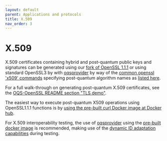 ```yaml
---
layout: default
parent: Applications and protocols
title: X.509
nav_order: 3
---
```


# X.509

X.509 certificates containing hybrid and post-quantum public keys and signatures can be generated using our [fork of OpenSSL 1.1.1](tls/#oqs-openssl) or using standard OpenSSL3 by with [oqsprovider](tls.html#oqs-openssl-provider) by way of the [common openssl 'x509' commands](https://www.openssl.org/docs/man1.1.1/man1/x509.html) specifying post-quantum algorithm names as [listed here](https://github.com/open-quantum-safe/openssl#authentication).

For a full walk-through on generating post-quantum X.509 certificates, see the [OQS-OpenSSL README section "TLS demo"](https://github.com/open-quantum-safe/openssl/blob/OQS-OpenSSL_1_1_1-stable/README.md#tls-demo).

The easiest way to execute post-quantum X509 operations using OpenSSL1.1.1 functions is by [using the pre-built curl Docker image at Docker hub](https://hub.docker.com/r/openquantumsafe/curl).

For X.509 interoperability testing, the use of [oqsprovider](https://github.com/open-quantum-safe/oqs-provider) using the [pre-built docker image](https://hub.docker.com/repository/docker/openquantumsafe/oqs-ossl3) is recommended, making use of the [dynamic ID adaptation capabilities](https://github.com/open-quantum-safe/oqs-provider/blob/main/ALGORITHMS.md) during testing.
